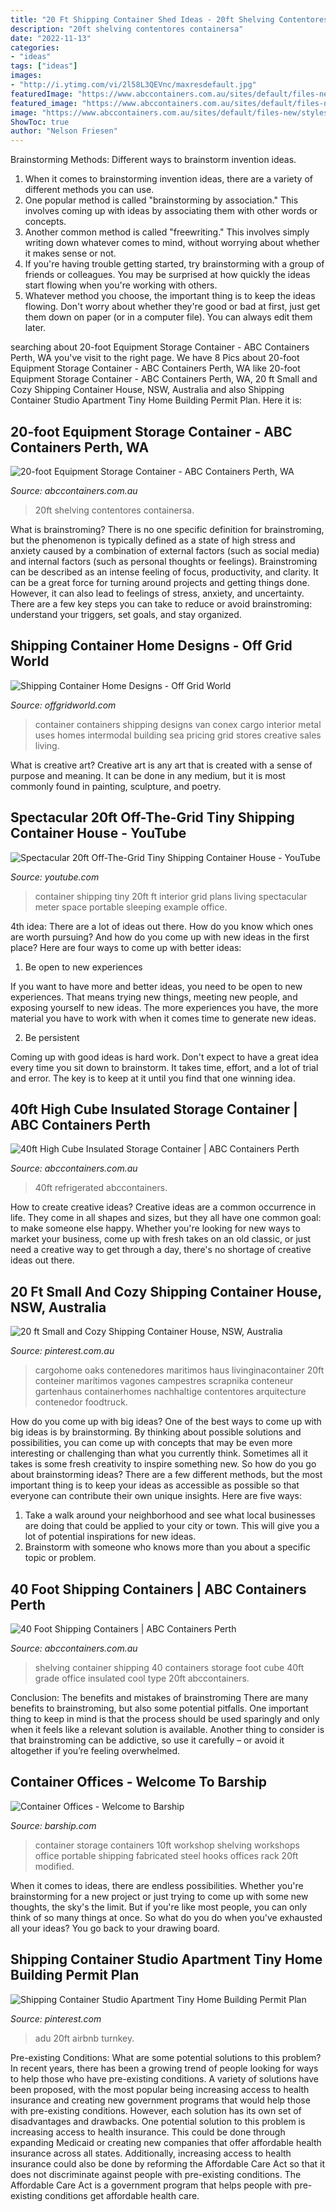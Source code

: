 ```yaml
---
title: "20 Ft Shipping Container Shed Ideas - 20ft Shelving Contentores Containersa"
description: "20ft shelving contentores containersa"
date: "2022-11-13"
categories:
- "ideas"
tags: ["ideas"]
images:
- "http://i.ytimg.com/vi/2l58L3QEVnc/maxresdefault.jpg"
featuredImage: "https://www.abccontainers.com.au/sites/default/files-new/styles/full_screen/public/DSCN0422.JPG?itok=MDXMKGDf"
featured_image: "https://www.abccontainers.com.au/sites/default/files-new/styles/full_screen/public/DSCN0422.JPG?itok=MDXMKGDf"
image: "https://www.abccontainers.com.au/sites/default/files-new/styles/full_screen/public/DSCN0422.JPG?itok=MDXMKGDf"
ShowToc: true
author: "Nelson Friesen"
---
```



Brainstorming Methods: Different ways to brainstorm invention ideas.
1. When it comes to brainstorming invention ideas, there are a variety of different methods you can use.
2. One popular method is called "brainstorming by association." This involves coming up with ideas by associating them with other words or concepts.
3. Another common method is called "freewriting." This involves simply writing down whatever comes to mind, without worrying about whether it makes sense or not.
4. If you're having trouble getting started, try brainstorming with a group of friends or colleagues. You may be surprised at how quickly the ideas start flowing when you're working with others.
5. Whatever method you choose, the important thing is to keep the ideas flowing. Don't worry about whether they're good or bad at first, just get them down on paper (or in a computer file). You can always edit them later.

	

		
searching about 20-foot Equipment Storage Container - ABC Containers Perth, WA you've visit to the right page. We have 8 Pics about 20-foot Equipment Storage Container - ABC Containers Perth, WA like 20-foot Equipment Storage Container - ABC Containers Perth, WA, 20 ft Small and Cozy Shipping Container House, NSW, Australia and also Shipping Container Studio Apartment Tiny Home Building Permit Plan. Here it is:
		
    
## 20-foot Equipment Storage Container - ABC Containers Perth, WA

<img loading=lazy src="https://www.abccontainers.com.au/sites/default/files-new/styles/full_screen/public/IMG_1077.jpg?itok=uQrOyCk1" onerror="this.onerror=null;this.src='https://tse2.mm.bing.net/th?id=OIP.4gUue52LXcJ1XpNM3PQhTgHaFh&amp;pid=15.1';" alt="20-foot Equipment Storage Container - ABC Containers Perth, WA">

_Source: abccontainers.com.au_

>20ft shelving contentores containersa. 

	

What is brainstroming?
There is no one specific definition for brainstroming, but the phenomenon is typically defined as a state of high stress and anxiety caused by a combination of external factors (such as social media) and internal factors (such as personal thoughts or feelings). Brainstroming can be described as an intense feeling of focus, productivity, and clarity. It can be a great force for turning around projects and getting things done. However, it can also lead to feelings of stress, anxiety, and uncertainty. There are a few key steps you can take to reduce or avoid brainstroming: understand your triggers, set goals, and stay organized.

    
## Shipping Container Home Designs - Off Grid World

<img loading=lazy src="https://offgridworld.com/wp-content/uploads/2012/03/shipping-container-home-designs.jpg" onerror="this.onerror=null;this.src='https://tse1.mm.bing.net/th?id=OIP.7TOViqj_-NKUt3PSEbcJXwHaEx&amp;pid=15.1';" alt="Shipping Container Home Designs - Off Grid World">

_Source: offgridworld.com_

>container containers shipping designs van conex cargo interior metal uses homes intermodal building sea pricing grid stores creative sales living. 

	

What is creative art?
Creative art is any art that is created with a sense of purpose and meaning. It can be done in any medium, but it is most commonly found in painting, sculpture, and poetry.

    
## Spectacular 20ft Off-The-Grid Tiny Shipping Container House - YouTube

<img loading=lazy src="http://i.ytimg.com/vi/2l58L3QEVnc/maxresdefault.jpg" onerror="this.onerror=null;this.src='https://tse2.mm.bing.net/th?id=OIP.trnk-O5-QGaxvC2mmkR5cAHaEK&amp;pid=15.1';" alt="Spectacular 20ft Off-The-Grid Tiny Shipping Container House - YouTube">

_Source: youtube.com_

>container shipping tiny 20ft ft interior grid plans living spectacular meter space portable sleeping example office. 

	

4th idea:
There are a lot of ideas out there. How do you know which ones are worth pursuing? And how do you come up with new ideas in the first place?
Here are four ways to come up with better ideas:

1. Be open to new experiences

If you want to have more and better ideas, you need to be open to new experiences. That means trying new things, meeting new people, and exposing yourself to new ideas. The more experiences you have, the more material you have to work with when it comes time to generate new ideas.

2. Be persistent

Coming up with good ideas is hard work. Don't expect to have a great idea every time you sit down to brainstorm. It takes time, effort, and a lot of trial and error. The key is to keep at it until you find that one winning idea.

    
## 40ft High Cube Insulated Storage Container | ABC Containers Perth

<img loading=lazy src="https://www.abccontainers.com.au/sites/default/files-new/styles/full_screen/public/DSCN0422.JPG?itok=MDXMKGDf" onerror="this.onerror=null;this.src='https://tse3.mm.bing.net/th?id=OIP.HHPaEnA4V_AQT6cF5sjzKAHaFj&amp;pid=15.1';" alt="40ft High Cube Insulated Storage Container | ABC Containers Perth">

_Source: abccontainers.com.au_

>40ft refrigerated abccontainers. 

	

How to create creative ideas?
Creative ideas are a common occurrence in life. They come in all shapes and sizes, but they all have one common goal: to make someone else happy. Whether you're looking for new ways to market your business, come up with fresh takes on an old classic, or just need a creative way to get through a day, there's no shortage of creative ideas out there.

    
## 20 Ft Small And Cozy Shipping Container House, NSW, Australia

<img loading=lazy src="https://i.pinimg.com/736x/dc/b2/15/dcb21566d5b082ac04c5a7606aaa26a7.jpg" onerror="this.onerror=null;this.src='https://tse2.mm.bing.net/th?id=OIP.u-wJ2OnivKM5so7QraJ8zgHaLH&amp;pid=15.1';" alt="20 ft Small and Cozy Shipping Container House, NSW, Australia">

_Source: pinterest.com.au_

>cargohome oaks contenedores maritimos haus livinginacontainer 20ft conteiner marítimos vagones campestres scrapnika conteneur gartenhaus containerhomes nachhaltige contentores arquitecture contenedor foodtruck. 

	

How do you come up with big ideas?
One of the best ways to come up with big ideas is by brainstorming. By thinking about possible solutions and possibilities, you can come up with concepts that may be even more interesting or challenging than what you currently think. Sometimes all it takes is some fresh creativity to inspire something new. So how do you go about brainstorming ideas? There are a few different methods, but the most important thing is to keep your ideas as accessible as possible so that everyone can contribute their own unique insights. Here are five ways: 
1) Take a walk around your neighborhood and see what local businesses are doing that could be applied to your city or town. This will give you a lot of potential inspirations for new ideas. 
2) Brainstorm with someone who knows more than you about a specific topic or problem.

    
## 40 Foot Shipping Containers | ABC Containers Perth

<img loading=lazy src="http://abccontainers.com.au/sites/default/files-new/DSCN0422.JPG" onerror="this.onerror=null;this.src='https://tse1.mm.bing.net/th?id=OIP.sozVRNnUn-DKjbjzonajtQHaFj&amp;pid=15.1';" alt="40 Foot Shipping Containers | ABC Containers Perth">

_Source: abccontainers.com.au_

>shelving container shipping 40 containers storage foot cube 40ft grade office insulated cool type 20ft abccontainers. 

	

Conclusion: The benefits and mistakes of brainstroming
There are many benefits to brainstroming, but also some potential pitfalls. One important thing to keep in mind is that the process should be used sparingly and only when it feels like a relevant solution is available. Another thing to consider is that brainstroming can be addictive, so use it carefully – or avoid it altogether if you’re feeling overwhelmed.

    
## Container Offices - Welcome To Barship

<img loading=lazy src="http://www.barship.com/barship/wp-content/uploads/2015/12/Fabricated-Storage-Container-2-1024x768.jpg" onerror="this.onerror=null;this.src='https://tse2.mm.bing.net/th?id=OIP.ZBdrmUGY-hiCxwma6czfRgHaFj&amp;pid=15.1';" alt="Container Offices - Welcome to Barship">

_Source: barship.com_

>container storage containers 10ft workshop shelving workshops office portable shipping fabricated steel hooks offices rack 20ft modified. 

	

When it comes to ideas, there are endless possibilities. Whether you're brainstorming for a new project or just trying to come up with some new thoughts, the sky's the limit. But if you're like most people, you can only think of so many things at once. So what do you do when you've exhausted all your ideas? You go back to your drawing board.

    
## Shipping Container Studio Apartment Tiny Home Building Permit Plan

<img loading=lazy src="https://i.pinimg.com/originals/af/b3/5f/afb35f8cebd154bb21f5325b03997cab.png" onerror="this.onerror=null;this.src='https://tse1.mm.bing.net/th?id=OIP.NY9sEcfGPJ5vkSbVTIKQcwHaEJ&amp;pid=15.1';" alt="Shipping Container Studio Apartment Tiny Home Building Permit Plan">

_Source: pinterest.com_

>adu 20ft airbnb turnkey. 

	

Pre-existing Conditions: What are some potential solutions to this problem?
In recent years, there has been a growing trend of people looking for ways to help those who have pre-existing conditions. A variety of solutions have been proposed, with the most popular being increasing access to health insurance and creating new government programs that would help those with pre-existing conditions. However, each solution has its own set of disadvantages and drawbacks. One potential solution to this problem is increasing access to health insurance. This could be done through expanding Medicaid or creating new companies that offer affordable health insurance across all states. Additionally, increasing access to health insurance could also be done by reforming the Affordable Care Act so that it does not discriminate against people with pre-existing conditions. The Affordable Care Act is a government program that helps people with pre-existing conditions get affordable health care.

